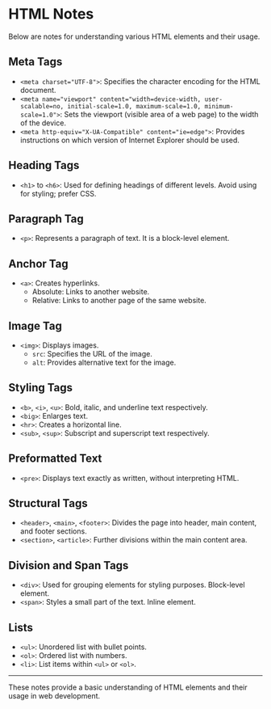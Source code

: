 # HTML Notes

Below are notes for understanding various HTML elements and their usage.

## Meta Tags

- `<meta charset="UTF-8">`: Specifies the character encoding for the HTML document.
- `<meta name="viewport" content="width=device-width, user-scalable=no, initial-scale=1.0, maximum-scale=1.0, minimum-scale=1.0">`: Sets the viewport (visible area of a web page) to the width of the device.
- `<meta http-equiv="X-UA-Compatible" content="ie=edge">`: Provides instructions on which version of Internet Explorer should be used.

## Heading Tags

- `<h1>` to `<h6>`: Used for defining headings of different levels. Avoid using for styling; prefer CSS.

## Paragraph Tag

- `<p>`: Represents a paragraph of text. It is a block-level element.

## Anchor Tag

- `<a>`: Creates hyperlinks.
  - Absolute: Links to another website.
  - Relative: Links to another page of the same website.

## Image Tag

- `<img>`: Displays images.
  - `src`: Specifies the URL of the image.
  - `alt`: Provides alternative text for the image.

## Styling Tags

- `<b>`, `<i>`, `<u>`: Bold, italic, and underline text respectively.
- `<big>`: Enlarges text.
- `<hr>`: Creates a horizontal line.
- `<sub>`, `<sup>`: Subscript and superscript text respectively.

## Preformatted Text

- `<pre>`: Displays text exactly as written, without interpreting HTML.

## Structural Tags

- `<header>`, `<main>`, `<footer>`: Divides the page into header, main content, and footer sections.
- `<section>`, `<article>`: Further divisions within the main content area.

## Division and Span Tags

- `<div>`: Used for grouping elements for styling purposes. Block-level element.
- `<span>`: Styles a small part of the text. Inline element.

## Lists

- `<ul>`: Unordered list with bullet points.
- `<ol>`: Ordered list with numbers.
- `<li>`: List items within `<ul>` or `<ol>`.

---

These notes provide a basic understanding of HTML elements and their usage in web development.
